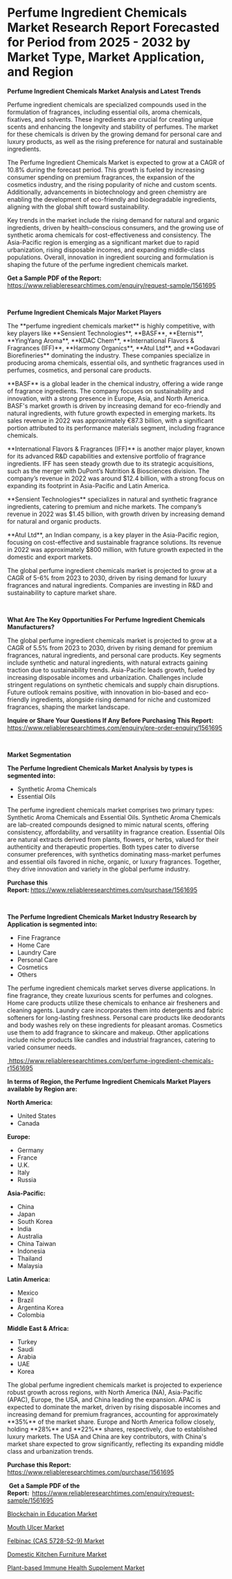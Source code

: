 <p><h1>Perfume Ingredient Chemicals Market Research Report Forecasted for Period from 2025 -  2032 by Market Type, Market Application, and Region</h1></p><p><strong>Perfume Ingredient Chemicals Market Analysis and Latest Trends</strong></p>
<p><p>Perfume ingredient chemicals are specialized compounds used in the formulation of fragrances, including essential oils, aroma chemicals, fixatives, and solvents. These ingredients are crucial for creating unique scents and enhancing the longevity and stability of perfumes. The market for these chemicals is driven by the growing demand for personal care and luxury products, as well as the rising preference for natural and sustainable ingredients.</p><p>The Perfume Ingredient Chemicals Market is expected to grow at a CAGR of 10.8% during the forecast period. This growth is fueled by increasing consumer spending on premium fragrances, the expansion of the cosmetics industry, and the rising popularity of niche and custom scents. Additionally, advancements in biotechnology and green chemistry are enabling the development of eco-friendly and biodegradable ingredients, aligning with the global shift toward sustainability.</p><p>Key trends in the market include the rising demand for natural and organic ingredients, driven by health-conscious consumers, and the growing use of synthetic aroma chemicals for cost-effectiveness and consistency. The Asia-Pacific region is emerging as a significant market due to rapid urbanization, rising disposable incomes, and expanding middle-class populations. Overall, innovation in ingredient sourcing and formulation is shaping the future of the perfume ingredient chemicals market.</p></p>
<p><strong>Get a Sample PDF of the Report:&nbsp;</strong> <a href="https://www.reliableresearchtimes.com/enquiry/request-sample/1561695?utm_campaign=2131&utm_medium=2&utm_source=Github&utm_content=ia&utm_term=25012025&utm_id=perfume-ingredient-chemicals">https://www.reliableresearchtimes.com/enquiry/request-sample/1561695</a></p>
<p>&nbsp;</p>
<p><strong>Perfume Ingredient Chemicals Major Market Players</strong></p>
<p><p>The **perfume ingredient chemicals market** is highly competitive, with key players like **Sensient Technologies**, **BASF**, **Eternis**, **YingYang Aroma**, **KDAC Chem**, **International Flavors & Fragrances (IFF)**, **Harmony Organics**, **Atul Ltd**, and **Godavari Biorefineries** dominating the industry. These companies specialize in producing aroma chemicals, essential oils, and synthetic fragrances used in perfumes, cosmetics, and personal care products.</p><p>**BASF** is a global leader in the chemical industry, offering a wide range of fragrance ingredients. The company focuses on sustainability and innovation, with a strong presence in Europe, Asia, and North America. BASF's market growth is driven by increasing demand for eco-friendly and natural ingredients, with future growth expected in emerging markets. Its sales revenue in 2022 was approximately €87.3 billion, with a significant portion attributed to its performance materials segment, including fragrance chemicals.</p><p>**International Flavors & Fragrances (IFF)** is another major player, known for its advanced R&D capabilities and extensive portfolio of fragrance ingredients. IFF has seen steady growth due to its strategic acquisitions, such as the merger with DuPont’s Nutrition & Biosciences division. The company’s revenue in 2022 was around $12.4 billion, with a strong focus on expanding its footprint in Asia-Pacific and Latin America.</p><p>**Sensient Technologies** specializes in natural and synthetic fragrance ingredients, catering to premium and niche markets. The company’s revenue in 2022 was $1.45 billion, with growth driven by increasing demand for natural and organic products.</p><p>**Atul Ltd**, an Indian company, is a key player in the Asia-Pacific region, focusing on cost-effective and sustainable fragrance solutions. Its revenue in 2022 was approximately $800 million, with future growth expected in the domestic and export markets.</p><p>The global perfume ingredient chemicals market is projected to grow at a CAGR of 5-6% from 2023 to 2030, driven by rising demand for luxury fragrances and natural ingredients. Companies are investing in R&D and sustainability to capture market share.</p></p>
<p>&nbsp;</p>
<p><strong>What Are The Key Opportunities For Perfume Ingredient Chemicals Manufacturers?</strong></p>
<p><p>The global perfume ingredient chemicals market is projected to grow at a CAGR of 5.5% from 2023 to 2030, driven by rising demand for premium fragrances, natural ingredients, and personal care products. Key segments include synthetic and natural ingredients, with natural extracts gaining traction due to sustainability trends. Asia-Pacific leads growth, fueled by increasing disposable incomes and urbanization. Challenges include stringent regulations on synthetic chemicals and supply chain disruptions. Future outlook remains positive, with innovation in bio-based and eco-friendly ingredients, alongside rising demand for niche and customized fragrances, shaping the market landscape.</p></p>
<p><strong>Inquire or Share Your Questions If Any Before Purchasing This Report:</strong> <a href="https://www.reliableresearchtimes.com/enquiry/pre-order-enquiry/1561695?utm_campaign=2131&utm_medium=2&utm_source=Github&utm_content=ia&utm_term=25012025&utm_id=perfume-ingredient-chemicals">https://www.reliableresearchtimes.com/enquiry/pre-order-enquiry/1561695</a></p>
<p>&nbsp;</p>
<p><strong>Market Segmentation</strong></p>
<p><strong>The Perfume Ingredient Chemicals Market Analysis by types is segmented into:</strong></p>
<p><ul><li>Synthetic Aroma Chemicals</li><li>Essential Oils</li></ul></p>
<p><p>The perfume ingredient chemicals market comprises two primary types: Synthetic Aroma Chemicals and Essential Oils. Synthetic Aroma Chemicals are lab-created compounds designed to mimic natural scents, offering consistency, affordability, and versatility in fragrance creation. Essential Oils are natural extracts derived from plants, flowers, or herbs, valued for their authenticity and therapeutic properties. Both types cater to diverse consumer preferences, with synthetics dominating mass-market perfumes and essential oils favored in niche, organic, or luxury fragrances. Together, they drive innovation and variety in the global perfume industry.</p></p>
<p><strong>Purchase this Report:&nbsp;</strong><a href="https://www.reliableresearchtimes.com/purchase/1561695?utm_campaign=2131&utm_medium=2&utm_source=Github&utm_content=ia&utm_term=25012025&utm_id=perfume-ingredient-chemicals">https://www.reliableresearchtimes.com/purchase/1561695</a></p>
<p>&nbsp;</p>
<p><strong>The Perfume Ingredient Chemicals Market Industry Research by Application is segmented into:</strong></p>
<p><ul><li>Fine Fragrance</li><li>Home Care</li><li>Laundry Care</li><li>Personal Care</li><li>Cosmetics</li><li>Others</li></ul></p>
<p><p>The perfume ingredient chemicals market serves diverse applications. In fine fragrance, they create luxurious scents for perfumes and colognes. Home care products utilize these chemicals to enhance air fresheners and cleaning agents. Laundry care incorporates them into detergents and fabric softeners for long-lasting freshness. Personal care products like deodorants and body washes rely on these ingredients for pleasant aromas. Cosmetics use them to add fragrance to skincare and makeup. Other applications include niche products like candles and industrial fragrances, catering to varied consumer needs.</p></p>
<p><a href="https://www.reliableresearchtimes.com/perfume-ingredient-chemicals-r1561695?utm_campaign=2131&utm_medium=2&utm_source=Github&utm_content=ia&utm_term=25012025&utm_id=perfume-ingredient-chemicals">&nbsp;https://www.reliableresearchtimes.com/perfume-ingredient-chemicals-r1561695</a></p>
<p><strong>In terms of Region, the Perfume Ingredient Chemicals Market Players available by Region are:</strong></p>
<p>
    <p> <strong> North America: </strong>
        <ul>
            <li>United States</li>
            <li>Canada</li>
        </ul>
        </p> 
    <p> <strong> Europe: </strong>
        <ul>
            <li>Germany</li>
            <li>France</li>
            <li>U.K.</li>
            <li>Italy</li>
            <li>Russia</li>
        </ul>
        </p> 
    <p> <strong> Asia-Pacific: </strong>
        <ul>
            <li>China</li>
            <li>Japan</li>
            <li>South Korea</li>
            <li>India</li>
            <li>Australia</li>
            <li>China Taiwan</li>
            <li>Indonesia</li>
            <li>Thailand</li>
            <li>Malaysia</li>
        </ul>
        </p> 
    <p> <strong> Latin America: </strong>
        <ul>
            <li>Mexico</li>
            <li>Brazil</li>
            <li>Argentina Korea</li>
            <li>Colombia</li>
        </ul>
        </p> 
    <p> <strong> Middle East & Africa: </strong>
        <ul>
            <li>Turkey</li>
            <li>Saudi</li>
            <li>Arabia</li>
            <li>UAE</li>
            <li>Korea</li>
        </ul>
    </p>
    </p>
<p><p>The global perfume ingredient chemicals market is projected to experience robust growth across regions, with North America (NA), Asia-Pacific (APAC), Europe, the USA, and China leading the expansion. APAC is expected to dominate the market, driven by rising disposable incomes and increasing demand for premium fragrances, accounting for approximately **35%** of the market share. Europe and North America follow closely, holding **28%** and **22%** shares, respectively, due to established luxury markets. The USA and China are key contributors, with China's market share expected to grow significantly, reflecting its expanding middle class and urbanization trends.</p></p>
<p><strong>Purchase this Report: </strong><a href="https://www.reliableresearchtimes.com/purchase/1561695?utm_campaign=2131&utm_medium=2&utm_source=Github&utm_content=ia&utm_term=25012025&utm_id=perfume-ingredient-chemicals">https://www.reliableresearchtimes.com/purchase/1561695</a></p>
<p>&nbsp;<strong>Get a Sample PDF of the Report:&nbsp;&nbsp;</strong><a href="https://www.reliableresearchtimes.com/enquiry/request-sample/1561695?utm_campaign=2131&utm_medium=2&utm_source=Github&utm_content=ia&utm_term=25012025&utm_id=perfume-ingredient-chemicals">https://www.reliableresearchtimes.com/enquiry/request-sample/1561695</a></p>
<p><strong></strong></p>
<p><p><a href="https://www.linkedin.com/pulse/blockchain-education-market-growth-study-provides-comprehensive-a5c0c?utm_campaign=2131&utm_medium=2&utm_source=Github&utm_content=ia&utm_term=25012025&utm_id=perfume-ingredient-chemicals">Blockchain in Education Market</a></p><p><a href="https://www.linkedin.com/pulse/mouth-ulcer-market-state-revenue-forecast-growth-potential-nd5zf?utm_campaign=2131&utm_medium=2&utm_source=Github&utm_content=ia&utm_term=25012025&utm_id=perfume-ingredient-chemicals">Mouth Ulcer Market</a></p><p><a href="https://www.linkedin.com/pulse/felbinac-cas-5728-52-9-market-dynamics-2025-2032-projected-dngsf?utm_campaign=2131&utm_medium=2&utm_source=Github&utm_content=ia&utm_term=25012025&utm_id=perfume-ingredient-chemicals">Felbinac (CAS 5728-52-9) Market</a></p><p><a href="https://www.linkedin.com/pulse/domestic-kitchen-furniture-market-global-insights-regional-analysis-zo8uc?utm_campaign=2131&utm_medium=2&utm_source=Github&utm_content=ia&utm_term=25012025&utm_id=perfume-ingredient-chemicals">Domestic Kitchen Furniture Market</a></p><p><a href="https://www.linkedin.com/pulse/projected-growth-plant-based-immune-health-supplement-jdmgc?utm_campaign=2131&utm_medium=2&utm_source=Github&utm_content=ia&utm_term=25012025&utm_id=perfume-ingredient-chemicals">Plant-based Immune Health Supplement Market</a></p></p>